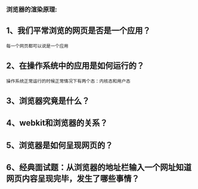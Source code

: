 
### 浏览器的渲染原理:
## 1、我们平常浏览的网页是否是一个应用？
    每一个网页都可以说是一个应用
## 2、在操作系统中的应用是如何运行的？
    操作系统正常运行的时候正常情况下有两个态：内核态和用户态
## 3、浏览器究竟是什么？
## 4、webkit和浏览器的关系？
## 5、浏览器是如何呈现网页的？
## 6、经典面试题：从浏览器的地址栏输入一个网址知道网页内容呈现完毕，发生了哪些事情？
##
##
##
##
##
##
##
##
##
##
##
##
##
##
##
##
##
##
##
##
##
##
##
##
##
##
##
##
##
##
##
##
##
##
##
##
##
##
##
##


